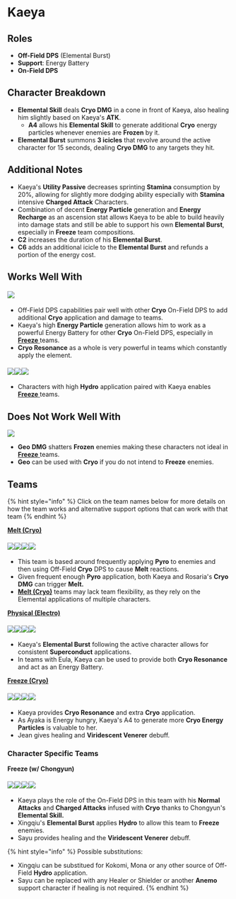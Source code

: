 # Kaeya

## Roles

* **Off-Field DPS** (Elemental Burst)
* **Support**: Energy Battery
* **On-Field DPS**

## Character Breakdown

* **Elemental Skill** deals **Cryo DMG** in a cone in front of Kaeya, also healing him slightly based on Kaeya's **ATK**.
  * **A4** allows his **Elemental Skill** to generate additional **Cryo** energy particles whenever enemies are **Frozen** by it.
* **Elemental Burst** summons **3 icicles** that revolve around the active character for 15 seconds, dealing **Cryo DMG** to any targets they hit.

## Additional Notes

* Kaeya's **Utility Passive** decreases sprinting **Stamina** consumption by 20%, allowing for slightly more dodging ability especially with **Stamina** intensive **Charged Attack** Characters.
* Combination of decent **Energy Particle** generation and **Energy Recharge** as an ascension stat allows Kaeya to be able to build heavily into damage stats and still be able to support his own **Elemental Burst**, especially in **Freeze** team compositions.
* **C2** increases the duration of his **Elemental Burst**.
* **C6** adds an additional icicle to the **Elemental Burst** and refunds a portion of the energy cost.

## Works Well With

#### ![](../../.gitbook/assets/ui\_icon\_cryo.webp)

* Off-Field DPS capabilities pair well with other **Cryo** On-Field DPS to add additional **Cryo** application and damage to teams.
* Kaeya's high **Energy Particle** generation allows him to work as a powerful Energy Battery for other **Cryo** On-Field DPS, especially in [**Freeze** ](../../teams/freeze.md)teams.
* **Cryo Resonance** as a whole is very powerful in teams which constantly apply the element.

#### ![](../../.gitbook/assets/ui\_avataricon\_xingqiu.png)![](../../.gitbook/assets/ui\_avataricon\_barbara.png)![](../../.gitbook/assets/ui\_avataricon\_mona.png)

* Characters with high **Hydro** application paired with Kaeya enables [**Freeze** ](../../teams/freeze.md)teams.

## Does Not Work Well With​

****![](../../.gitbook/assets/ui\_icon\_geo.webp)****

* **Geo** **DMG** shatters **Frozen** enemies making these characters not ideal in [**Freeze** ](../../teams/freeze.md)teams.
* **Geo** can be used with **Cryo** if you do not intend to **Freeze** enemies.

## Teams

{% hint style="info" %}
Click on the team names below for more details on how the team works and alternative support options that can work with that team
{% endhint %}

[**Melt (Cryo)**](../../teams/reverse-melt.md)

#### ![](../../.gitbook/assets/ui\_avataricon\_rosaria.png)![](../../.gitbook/assets/ui\_avataricon\_xiangling.png)![](../../.gitbook/assets/ui\_avataricon\_kaeya.png)![](../../.gitbook/assets/ui\_avataricon\_bennett.png)

* This team is based around frequently applying **Pyro** to enemies and then using Off-Field **Cryo** DPS to cause **Melt** reactions.
* Given frequent enough **Pyro** application, both Kaeya and Rosaria's **Cryo DMG** can trigger **Melt.**
* [**Melt (Cryo)**](../../teams/reverse-melt.md) teams may lack team flexibility, as they rely on the Elemental applications of multiple characters.

[**Physical (Electro)**](../../teams/physical.md)

#### ![](../../.gitbook/assets/ui\_avataricon\_razor.png)![](../../.gitbook/assets/ui\_avataricon\_kaeya.png)![](../../.gitbook/assets/ui\_avataricon\_fischl.png)![](../../.gitbook/assets/ui\_avataricon\_zhongli.png)

* Kaeya's **Elemental Burst** following the active character allows for consistent **Superconduct** applications.
* In teams with Eula, Kaeya can be used to provide both **Cryo Resonance** and act as an Energy Battery.

[**Freeze (Cryo)**](../../teams/freeze.md)

#### ![](../../.gitbook/assets/ui\_avataricon\_ayaka.png)![](../../.gitbook/assets/ui\_avataricon\_xingqiu.png)![](../../.gitbook/assets/ui\_avataricon\_kaeya.png)![](../../.gitbook/assets/ui\_avataricon\_jean.png)

* Kaeya provides **Cryo Resonance** and extra **Cryo** application.
* As Ayaka is Energy hungry, Kaeya's A4 to generate more **Cryo Energy Particles** is valuable to her.
* Jean gives healing and **Viridescent Venerer** debuff.

### Character Specific Teams

**Freeze (w/ Chongyun)**

#### ![](../../.gitbook/assets/ui\_avataricon\_kaeya.png)![](../../.gitbook/assets/ui\_avataricon\_xingqiu.png)![](../../.gitbook/assets/ui\_avataricon\_chongyun.png)![](../../.gitbook/assets/ui\_avataricon\_sayu.png)

* Kaeya plays the role of the On-Field DPS in this team with his **Normal Attacks** and **Charged Attacks** infused with **Cryo** thanks to Chongyun's **Elemental Skill.**
* Xingqiu's **Elemental Burst** applies **Hydro** to allow this team to **Freeze** enemies.
* Sayu provides healing and the **Viridescent Venerer** debuff.

{% hint style="info" %}
Possible substitutions:

* Xingqiu can be substitued for Kokomi, Mona or any other source of Off-Field **Hydro** application.
* Sayu can be replaced with any Healer or Shielder or another **Anemo** support character if healing is not required.
{% endhint %}
